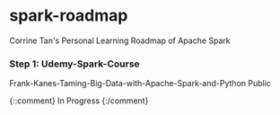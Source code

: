 # spark-roadmap
Corrine Tan's Personal Learning Roadmap of Apache Spark

### Step 1: Udemy-Spark-Course  

Frank-Kanes-Taming-Big-Data-with-Apache-Spark-and-Python
Public

{::comment}
In Progress
{:/comment}
